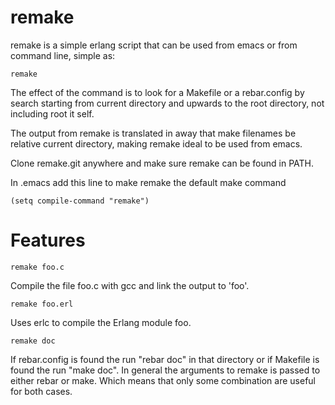 remake
======

remake is a simple erlang script that can be used from emacs
or from command line, simple as:

    remake

The effect of the command is to look for a Makefile or a rebar.config
by search starting from current directory and upwards to the root directory,
not including root it self.

The output from remake is translated in away that make filenames
be relative current directory, making remake ideal to be used
from emacs.

Clone remake.git anywhere and make sure remake can be found in PATH.

In .emacs add this line to make remake the default make command

    (setq compile-command "remake")

Features
========

    remake foo.c

Compile the file foo.c with gcc and link the output to 'foo'.

    remake foo.erl

Uses erlc to compile the Erlang module foo.

    remake doc

If rebar.config is found the run "rebar doc" in that directory or
if Makefile is found the run "make doc". In general the arguments
to remake is passed to either rebar or make. Which means that only
some combination are useful for both cases.
